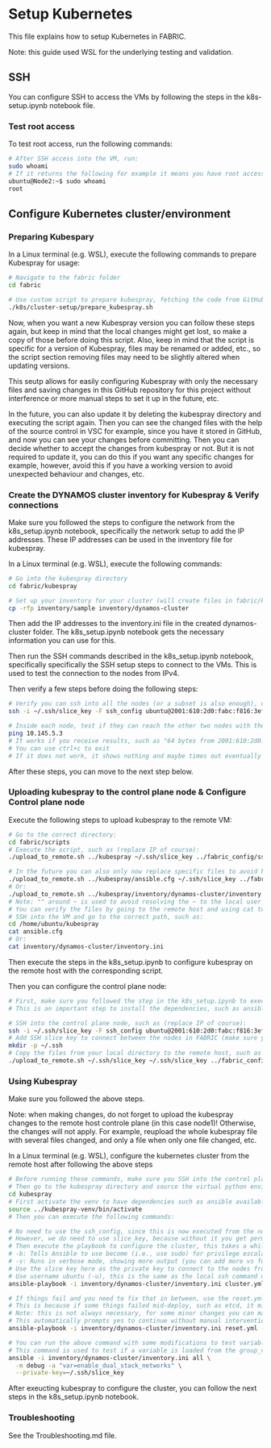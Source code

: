 # Setup Kubernetes
This file explains how to setup Kubernetes in FABRIC.

Note: this guide used WSL for the underlying testing and validation.

## SSH 
You can configure SSH to access the VMs by following the steps in the k8s-setup.ipynb notebook file. 

### Test root access
To test root access, run the following commands:
```sh
# After SSH access into the VM, run:
sudo whoami
# If it returns the following for example it means you have root access, meaning the ubuntu VM has passwordless sudo working correctly on the node:
ubuntu@Node2:~$ sudo whoami
root
``` 

## Configure Kubernetes cluster/environment
### Preparing Kubespary
In a Linux terminal (e.g. WSL), execute the following commands to prepare Kubespray for usage:
```sh
# Navigate to the fabric folder
cd fabric

# Use custom script to prepare kubespray, fetching the code from GitHub and cleaning up unnecessary files
./k8s/cluster-setup/prepare_kubespray.sh
```
Now, when you want a new Kubespray version you can follow these steps again, but keep in mind that the local changes might get lost, so make a copy of those before doing this script.  Also, keep in mind that the script is specific for a version of Kubespray, files may be renamed or added, etc., so the script section removing files may need to be slightly altered when updating versions.

This seutp allows for easily configuring Kubespray with only the necessary files and saving changes in this GitHub repository for this project without interference or more manual steps to set it up in the future, etc.

In the future, you can also update it by deleting the kubespray directory and executing the script again. Then you can see the changed files with the help of the source control in VSC for example, since you have it stored in GitHub, and now you can see your changes before committing. Then you can decide whether to accept the changes from kubespray or not. But it is not required to update it, you can do this if you want any specific changes for example, however, avoid this if you have a working version to avoid unexpected behaviour and changes, etc.


### Create the DYNAMOS cluster inventory for Kubespray & Verify connections
Make sure you followed the steps to configure the network from the k8s_setup.ipynb notebook, specifically the network setup to add the IP addresses. These IP addresses can be used in the inventory file for kubespray.

In a Linux terminal (e.g. WSL), execute the following commands:
```sh
# Go into the kubespray directory
cd fabric/kubespray

# Set up your inventory for your cluster (will create files in fabric/kubespray/inventory/x)
cp -rfp inventory/sample inventory/dynamos-cluster
```
Then add the IP addresses to the inventory.ini file in the created dynamos-cluster folder. The k8s_setup.ipynb notebook gets the necessary information you can use for this.

Then run the SSH commands described in the k8s_setup.ipynb notebook, specifically specifically the SSH setup steps to connect to the VMs. This is used to test the connection to the nodes from IPv4.

Then verify a few steps before doing the following steps:
```sh
# Verify you can ssh into all the nodes (or a subset is also enough), using the commands provided from the Notebook step (see steps in notebook), such as:
ssh -i ~/.ssh/slice_key -F ssh_config ubuntu@2001:610:2d0:fabc:f816:3eff:fe65:a464

# Inside each node, test if they can reach the other two nodes with the IP address, such as:
ping 10.145.5.3
# It works if you receive results, such as "64 bytes from 2001:610:2d0:fabc:f816:3eff:fe95:d90f: icmp_seq=1 ttl=64 time=0.402 ms" 
# You can use ctrl+c to exit
# If it does not work, it shows nothing and maybe times out eventually
```
After these steps, you can move to the next step below.


### Uploading kubespray to the control plane node & Configure Control plane node
Execute the following steps to upload kubespray to the remote VM:
```sh
# Go to the correct directory:
cd fabric/scripts
# Execute the script, such as (replace IP of course):
./upload_to_remote.sh ../kubespray ~/.ssh/slice_key ../fabric_config/ssh_config ubuntu 2001:610:2d0:fabc:f816:3eff:fe03:f07c

# In the future you can also only now replace specific files to avoid having to reupload the whole directory, such as (replace IP of course):
./upload_to_remote.sh ../kubespray/ansible.cfg ~/.ssh/slice_key ../fabric_config/ssh_config ubuntu 2001:610:2d0:fabc:f816:3eff:fe03:f07c "~/kubespray"
# Or:
./upload_to_remote.sh ../kubespray/inventory/dynamos-cluster/inventory.ini ~/.ssh/slice_key ../fabric_config/ssh_config ubuntu 2001:610:2d0:fabc:f816:3eff:fe03:f07c "~/kubespray/inventory/dynamos-cluster"
# Note: "" around ~ is used to avoid resolving the ~ to the local user's home directory (see explanation in the script)
# You can verify the files by going to the remote host and using cat to view the file for example, such as:
# SSH into the VM and go to the correct path, such as:
cd /home/ubuntu/kubespray
cat ansible.cfg
# Or:
cat inventory/dynamos-cluster/inventory.ini
```

Then execute the steps in the k8s_setup.ipynb to configure kubespray on the remote host with the corresponding script.

Then you can configure the control plane node:
```sh
# First, make sure you followed the step in the k8s_setup.ipynb to execute the script for kubespray configuration.
# This is an important step to install the dependencies, such as ansible, etc. Then follow the next steps below:

# SSH into the control plane node, such as (replace IP of course):
ssh -i ~/.ssh/slice_key -F ssh_config ubuntu@2001:610:2d0:fabc:f816:3eff:fe03:f07c
# Add SSH slice key to connect between the nodes in FABRIC (make sure you followed the SSH config steps from the k8s_setup.ipynb notebook):
mkdir -p ~/.ssh
# Copy the files from your local directory to the remote host, such as (replace IP of course), this needs to be run from localhost, not in SSH on the remote:
./upload_to_remote.sh ~/.ssh/slice_key ~/.ssh/slice_key ../fabric_config/ssh_config ubuntu 2001:610:2d0:fabc:f816:3eff:fe03:f07c "~/.ssh"
```

### Using Kubespray
Make sure you followed the above steps.

Note: when making changes, do not forget to upload the kubespray changes to the remote host controle plane (in this case node1)! Otherwise, the changes will not apply. For example, reupload the whole kubespray file with several files changed, and only a file when only one file changed, etc.

In a Linux terminal (e.g. WSL), configure the kubernetes cluster from the remote host after following the above steps
```sh
# Before running these commands, make sure you SSH into the control plane node (see above commands for examples).
# Then go to the kubespray directory and source the virtual python environment:
cd kubespray
# First activate the venv to have dependencies such as ansible available (this is not present in the kubespray directory for specific reasons, see configure_remote_kubespray.sh). This loads it from the kubespray directory.
source ../kubespray-venv/bin/activate
# Then you can execute the following commands:

# No need to use the ssh_config, since this is now executed from the nodes already, so no bastion needed to connect to the FABRIC nodes 
# However, we do need to use slice_key, because without it you get permission denied from accessing the nodes
# Then execute the playbook to configure the cluster, this takes a while to execute, the more nodes the longer it takes
# -b: Tells Ansible to use become (i.e., use sudo) for privilege escalation on remote machines
# -v: Runs in verbose mode, showing more output (you can add more vs for even more detail, like -vv or -vvv)
# Use the slice key here as the private key to connect to the nodes from the slice in FABRIC
# Use username ubuntu (-u), this is the same as the local ssh command used to log into the VM
ansible-playbook -i inventory/dynamos-cluster/inventory.ini cluster.yml -b -v -u ubuntu --private-key=~/.ssh/slice_key

# If things fail and you need to fix that in between, use the reset.yml to reset the cluster first before trying again the above command
# This is because if some things failed mid-deploy, such as etcd, it might conflict/skip important files, etc.
# Note: this is not always necessary, for some minor changes you can maybe just rerun the cluster command above and restart the pods with k9s for example
# This automatically prompts yes to continue without manual intervention required
ansible-playbook -i inventory/dynamos-cluster/inventory.ini reset.yml -b -v --private-key=~/.ssh/slice_key -u ubuntu -e reset_confirmation=yes

# You can run the above command with some modifications to test variables, such as:
# This command is used to test if a variable is loaded from the group_vars in the inventory file (you can change all to a more specific one such as node1) 
ansible -i inventory/dynamos-cluster/inventory.ini all \
  -m debug -a "var=enable_dual_stack_networks" \
  --private-key=~/.ssh/slice_key
```
After exeucting kubespray to configure the cluster, you can follow the next steps in the k8s_setup.ipynb notebook.


### Troubleshooting
See the Troubleshooting.md file.
